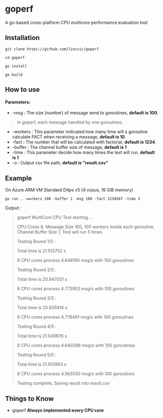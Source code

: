 # goperf
A go-based cross-platform CPU multicore performance evaluation tool
## Installation
``git clone https://github.com/lincvic/goperf``

``cd goperf``

``go install``

``go build``

## How to use
#### Parameters:
* -msg : The size (number) of message send to goroutines, **default is 100**.
> In goperf, each message handled by one goroutines.
* -workers : This parameter indicated how many time will a goroutine calculate FACT when receiving a message, **default is 10**.
* -fact : The number that will be calculated with factorial, **default is 1234**.
* -buffer : The channel buffer size of message, **default is 1**
* -time : This parameter decide how many times the test will run, **default is 1**
* -o : Output csv file path, **default is "result.csv"**

## Example
On Azure ARM VM Standard D4ps v5 (4 vcpus, 16 GiB memory)

``go run . -workers 100 -buffer 1 -msg 100 -fact 1234567 -time 5``

Output :

> goperf MultiCore CPU Test starting ...
>
>CPU Cores 8, Message Size 100, 100 workers inside each goroutine, Channel Buffer Size 1, Test will run 5 times
>
>Testing Round 1/5 :
> 
>Total time is 21.513752 s
> 
>8 CPU cores process 4.648190 msg/s with 100 goroutines
>
>Testing Round 2/5 :
> 
>Total time is 20.947001 s
> 
>8 CPU cores process 4.773953 msg/s with 100 goroutines
> 
>Testing Round 3/5 :
> 
>Total time is 20.935914 s
> 
>8 CPU cores process 4.776481 msg/s with 100 goroutines
> 
>Testing Round 4/5 :
> 
>Total time is 21.549876 s
> 
>8 CPU cores process 4.640398 msg/s with 100 goroutines
> 
>Testing Round 5/5 :
> 
>Total time is 21.912863 s
> 
>8 CPU cores process 4.563530 msg/s with 100 goroutines
> 
>Testing complete, Saving result into result.csv
## Things to Know
* goperf **Always implemented every CPU core**
